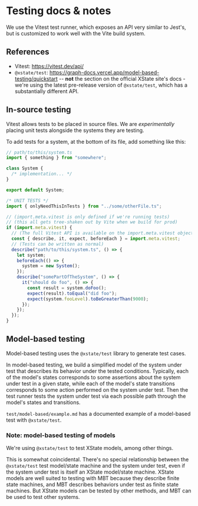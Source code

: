 # Testing docs & notes

We use the Vitest test runner, which exposes an API very similar to Jest's, but is customized to work well with the Vite build system.

## References

- Vitest: https://vitest.dev/api/
- `@xstate/test`: https://graph-docs.vercel.app/model-based-testing/quickstart
  -- **not** the section on the official XState site's docs - we're using the latest pre-release version of `@xstate/test`, which has a substantially different API.

## In-source testing

Vitest allows tests to be placed in source files. We are _experimentally_ placing unit tests alongside the systems they are testing.

To add tests for a system, at the bottom of its file, add something like this:

```js
// path/to/this/system.ts
import { something } from "somewhere";

class System {
  /* implementation... */
}

export default System;

/* UNIT TESTS */
import { onlyNeedThisInTests } from "../some/otherFile.ts";

// (import.meta.vitest is only defined if we're running tests)
// (this all gets tree-shaken out by Vite when we build for prod)
if (import.meta.vitest) {
  // (The full Vitest API is available on the import.meta.vitest object.)
  const { describe, it, expect, beforeEach } = import.meta.vitest;
  // (Tests can be written as normal)
  describe("path/to/this/system.ts", () => {
    let system;
    beforeEach(() => {
      system = new System();
    });
    describe("somePartOfTheSystem", () => {
      it("should do foo", () => {
        const result = system.doFoo();
        expect(result).toEqual("did foo");
        expect(system.fooLevel).toBeGreaterThan(9000);
      });
    });
  });
}
```

## Model-based testing

Model-based testing uses the `@xstate/test` library to generate test cases.

In model-based testing, we build a simplified model of the system under test that describes its behavior under the tested conditions. Typically, each of the model's states corresponds to some assertions about the system under test in a given state, while each of the model's state transitions corresponds to some action performed on the system under test. Then the test runner tests the system under test via each possible path through the model's states and transitions.

`test/model-based/example.md` has a documented example of a model-based test with `@xstate/test`.

### Note: model-based testing of models

We're using `@xstate/test` to test XState models, among other things.

This is somewhat coincidental. There's no special relationship between the `@xstate/test` test model/state machine and the system under test, even if the system under test is itself an XState model/state machine. XState models are well suited to testing with MBT because they describe finite state machines, and MBT describes behaviors under test as finite state machines. But XState models can be tested by other methods, and MBT can be used to test other systems.
